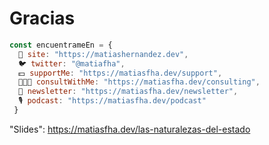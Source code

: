 # Gracias

```js
const encuentrameEn = {
  📑 site: "https://matiashernandez.dev",
  🐦 twitter: "@matiafha",
  💵 supportMe: "https://matiasfha.dev/support",
  👨🏻‍💻 consultWithMe: "https://matiasfha.dev/consulting",
  📧 newsletter: "https://matiasfha.dev/newsletter",
  🎙 podcast: "https://matiasfha.dev/podcast"
 }
 ```


"Slides": https://matiasfha.dev/las-naturalezas-del-estado